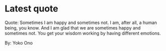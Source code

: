# Latest quote 

Quote: Sometimes I am happy and sometimes not. I am, after all, a human being, you know. And I am glad that we are sometimes happy and sometimes not. You get your wisdom working by having different emotions. 

By: Yoko Ono